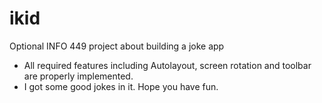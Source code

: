 # ikid
Optional INFO 449 project about building a joke app
* All required features including Autolayout, screen rotation and toolbar are properly implemented.
* I got some good jokes in it. Hope you have fun. 
